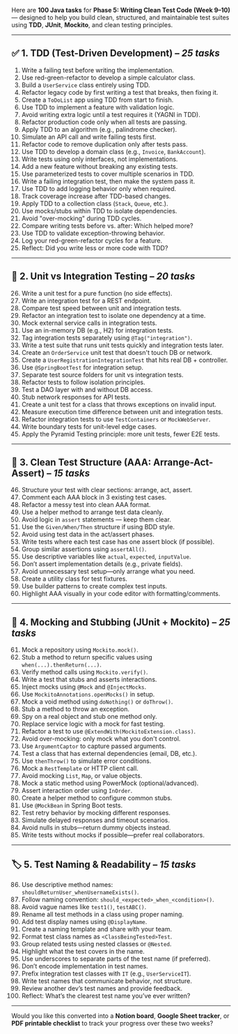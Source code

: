 Here are **100 Java tasks** for **Phase 5: Writing Clean Test Code (Week 9–10)** — designed to help you build clean, structured, and maintainable test suites using **TDD**, **JUnit**, **Mockito**, and clean testing principles.

---

## ✅ 1. TDD (Test-Driven Development) – *25 tasks*

1. Write a failing test before writing the implementation.
2. Use red-green-refactor to develop a simple calculator class.
3. Build a `UserService` class entirely using TDD.
4. Refactor legacy code by first writing a test that breaks, then fixing it.
5. Create a `ToDoList` app using TDD from start to finish.
6. Use TDD to implement a feature with validation logic.
7. Avoid writing extra logic until a test requires it (YAGNI in TDD).
8. Refactor production code only when all tests are passing.
9. Apply TDD to an algorithm (e.g., palindrome checker).
10. Simulate an API call and write failing tests first.
11. Refactor code to remove duplication only after tests pass.
12. Use TDD to develop a domain class (e.g., `Invoice`, `BankAccount`).
13. Write tests using only interfaces, not implementations.
14. Add a new feature without breaking any existing tests.
15. Use parameterized tests to cover multiple scenarios in TDD.
16. Write a failing integration test, then make the system pass it.
17. Use TDD to add logging behavior only when required.
18. Track coverage increase after TDD-based changes.
19. Apply TDD to a collection class (`Stack`, `Queue`, etc.).
20. Use mocks/stubs within TDD to isolate dependencies.
21. Avoid "over-mocking" during TDD cycles.
22. Compare writing tests before vs. after: Which helped more?
23. Use TDD to validate exception-throwing behavior.
24. Log your red-green-refactor cycles for a feature.
25. Reflect: Did you write less or more code with TDD?

---

## 🔎 2. Unit vs Integration Testing – *20 tasks*

26. Write a unit test for a pure function (no side effects).
27. Write an integration test for a REST endpoint.
28. Compare test speed between unit and integration tests.
29. Refactor an integration test to isolate one dependency at a time.
30. Mock external service calls in integration tests.
31. Use an in-memory DB (e.g., H2) for integration tests.
32. Tag integration tests separately using `@Tag("integration")`.
33. Write a test suite that runs unit tests quickly and integration tests later.
34. Create an `OrderService` unit test that doesn't touch DB or network.
35. Create a `UserRegistrationIntegrationTest` that hits real DB + controller.
36. Use `@SpringBootTest` for integration setup.
37. Separate test source folders for unit vs integration tests.
38. Refactor tests to follow isolation principles.
39. Test a DAO layer with and without DB access.
40. Stub network responses for API tests.
41. Create a unit test for a class that throws exceptions on invalid input.
42. Measure execution time difference between unit and integration tests.
43. Refactor integration tests to use `TestContainers` or `MockWebServer`.
44. Write boundary tests for unit-level edge cases.
45. Apply the Pyramid Testing principle: more unit tests, fewer E2E tests.

---

## 🧱 3. Clean Test Structure (AAA: Arrange-Act-Assert) – *15 tasks*

46. Structure your test with clear sections: arrange, act, assert.
47. Comment each AAA block in 3 existing test cases.
48. Refactor a messy test into clean AAA format.
49. Use a helper method to arrange test data cleanly.
50. Avoid logic in `assert` statements — keep them clear.
51. Use the `Given/When/Then` structure if using BDD style.
52. Avoid using test data in the act/assert phases.
53. Write tests where each test case has one assert block (if possible).
54. Group similar assertions using `assertAll()`.
55. Use descriptive variables like `actual`, `expected`, `inputValue`.
56. Don’t assert implementation details (e.g., private fields).
57. Avoid unnecessary test setup—only arrange what you need.
58. Create a utility class for test fixtures.
59. Use builder patterns to create complex test inputs.
60. Highlight AAA visually in your code editor with formatting/comments.

---

## 🧪 4. Mocking and Stubbing (JUnit + Mockito) – *25 tasks*

61. Mock a repository using `Mockito.mock()`.
62. Stub a method to return specific values using `when(...).thenReturn(...)`.
63. Verify method calls using `Mockito.verify()`.
64. Write a test that stubs and asserts interactions.
65. Inject mocks using `@Mock` and `@InjectMocks`.
66. Use `MockitoAnnotations.openMocks()` in setup.
67. Mock a void method using `doNothing()` or `doThrow()`.
68. Stub a method to throw an exception.
69. Spy on a real object and stub one method only.
70. Replace service logic with a mock for fast testing.
71. Refactor a test to use `@ExtendWith(MockitoExtension.class)`.
72. Avoid over-mocking: only mock what you don't control.
73. Use `ArgumentCaptor` to capture passed arguments.
74. Test a class that has external dependencies (email, DB, etc.).
75. Use `thenThrow()` to simulate error conditions.
76. Mock a `RestTemplate` or HTTP client call.
77. Avoid mocking `List`, `Map`, or value objects.
78. Mock a static method using PowerMock (optional/advanced).
79. Assert interaction order using `InOrder`.
80. Create a helper method to configure common stubs.
81. Use `@MockBean` in Spring Boot tests.
82. Test retry behavior by mocking different responses.
83. Simulate delayed responses and timeout scenarios.
84. Avoid nulls in stubs—return dummy objects instead.
85. Write tests without mocks if possible—prefer real collaborators.

---

## 🏷 5. Test Naming & Readability – *15 tasks*

86. Use descriptive method names: `shouldReturnUser_whenUsernameExists()`.
87. Follow naming convention: `should_<expected>_when_<condition>()`.
88. Avoid vague names like `test1()`, `testABC()`.
89. Rename all test methods in a class using proper naming.
90. Add test display names using `@DisplayName`.
91. Create a naming template and share with your team.
92. Format test class names as `<ClassBeingTested>Test`.
93. Group related tests using nested classes or `@Nested`.
94. Highlight what the test covers in the name.
95. Use underscores to separate parts of the test name (if preferred).
96. Don’t encode implementation in test names.
97. Prefix integration test classes with `IT` (e.g., `UserServiceIT`).
98. Write test names that communicate behavior, not structure.
99. Review another dev’s test names and provide feedback.
100. Reflect: What’s the clearest test name you’ve ever written?

---

Would you like this converted into a **Notion board**, **Google Sheet tracker**, or **PDF printable checklist** to track your progress over these two weeks?
